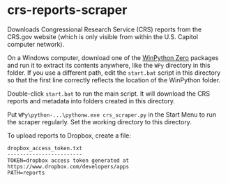 crs-reports-scraper
===================

Downloads Congressional Research Service (CRS) reports from the CRS.gov website (which is only visible from within the U.S. Capitol computer network).

On a Windows computer, download one of the [WinPython Zero](https://winpython.github.io/) packages and run it to extract its contents anywhere, like the `WPy` directory in this folder. If you use a different path, edit the `start.bat` script in this directory so that the first line correctly reflects the location of the WinPython folder.

Double-click `start.bat` to run the main script. It will download the CRS reports and metadata into folders created in this directory.

Put `WPy\python-...\pythonw.exe crs_scraper.py` in the Start Menu to run the scraper regularly. Set the working directory to this directory.

To upload reports to Dropbox, create a file:

```
dropbox_access_token.txt
------------------------
TOKEN=dropbox access token generated at https://www.dropbox.com/developers/apps
PATH=reports
```
